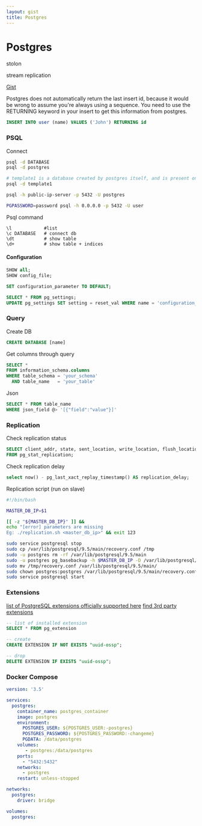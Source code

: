 ```yaml
---
layout: gist
title: Postgres
---
```


# Postgres

stolon

stream replication

[Gist](https://gist.github.com/rgreenjr/3637525)

Postgres does not automatically return the last insert id, because it would be wrong to assume you're always using a sequence. You need to use the RETURNING keyword in your insert to get this information from postgres.
```sql
INSERT INTO user (name) VALUES ('John') RETURNING id
```


### PSQL

Connect
```sh
psql -d DATABASE
psql -d postgres

# template1 is a database created by postgres itself, and is present on all installations
psql -d template1

psql -h public-ip-server -p 5432 -U postgres

PGPASSWORD=password psql -h 0.0.0.0 -p 5432 -U user
```

Psql command
```
\l            #list
\c DATABASE   # connect db
\dt           # show table
\d+           # show table + indices
```


#### Configuration

```sql
SHOW all;
SHOW config_file;

SET configuration_parameter TO DEFAULT;
```

```sql
SELECT * FROM pg_settings;
UPDATE pg_settings SET setting = reset_val WHERE name = 'configuration_parameter';
```


### Query

Create DB
```sql
CREATE DATABASE [name]
```

Get columns through query
```sql
SELECT *
FROM information_schema.columns
WHERE table_schema = 'your_schema'
  AND table_name   = 'your_table'
```

Json
```sql
SELECT * FROM table_name
WHERE json_field @> '[{"field":"value"}]'
```

### Replication

Check replication status
```sql
SELECT client_addr, state, sent_location, write_location, flush_location, replay_location
FROM pg_stat_replication;
```

Check replication delay
```sql
select now() - pg_last_xact_replay_timestamp() AS replication_delay;
```

Replication script (run on slave)
```sh
#!/bin/bash

MASTER_DB_IP=$1

[[ -z "${MASTER_DB_IP}" ]] &&
echo "[error] parameters are missing
Eg: ./replication.sh <master_db_ip>" && exit 123

sudo service postgresql stop
sudo cp /var/lib/postgresql/9.5/main/recovery.conf /tmp
sudo -u postgres rm -rf /var/lib/postgresql/9.5/main
sudo -u postgres pg_basebackup -h $MASTER_DB_IP -D /var/lib/postgresql/9.5/main -U rep -v -P
sudo mv /tmp/recovery.conf /var/lib/postgresql/9.5/main/
sudo chown postgres:postgres /var/lib/postgresql/9.5/main/recovery.conf
sudo service postgresql start
```

### Extensions

[list of PostgreSQL extensions officially supported here](https://www.postgresql.org/docs/current/static/contrib.html)
[find 3rd party extensions](https://pgxn.org/)

```sql
-- list of installed extension
SELECT * FROM pg_extension

-- create
CREATE EXTENSION IF NOT EXISTS "uuid-ossp";

-- drop
DELETE EXTENSION IF EXISTS "uuid-ossp";
```

### Docker Compose 

```yaml
version: '3.5'

services:
  postgres:
    container_name: postgres_container
    image: postgres
    environment:
      POSTGRES_USER: ${POSTGRES_USER:-postgres}
      POSTGRES_PASSWORD: ${POSTGRES_PASSWORD:-changeme}
      PGDATA: /data/postgres
    volumes:
       - postgres:/data/postgres
    ports:
      - "5432:5432"
    networks:
      - postgres
    restart: unless-stopped

networks:
  postgres:
    driver: bridge

volumes:
  postgres:
```

